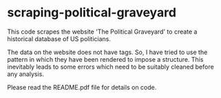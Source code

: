 # scraping-political-graveyard
This code scrapes the website 'The Political Graveyard' to create a historical database of US politicians.

The data on the website does not have tags. So, I have tried to use the pattern in which they have been rendered to impose a structure. This inevitably leads to some errors which need to be suitably cleaned before any analysis. 

Please read the README.pdf file for details on code.
